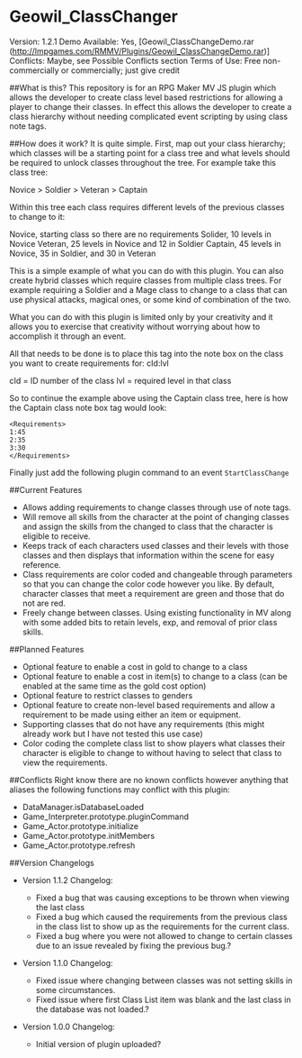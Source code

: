 # Geowil_ClassChanger
Version: 1.2.1
Demo Available: Yes, [Geowil_ClassChangeDemo.rar (http://lmpgames.com/RMMV/Plugins/Geowil_ClassChangeDemo.rar)]
Conflicts: Maybe, see Possible Conflicts section
Terms of Use: Free non-commercially or commercially; just give credit


##What is this?
This repository is for an RPG Maker MV JS plugin which allows the developer to create class level based restrictions for allowing
a player to change their classes.  In effect this allows the developer to create a class hierarchy without needing complicated event
scripting by using class note tags.


##How does it work?
It is quite simple.  First, map out your class hierarchy; which classes will be a starting point for a class tree and what levels
should be required to unlock classes throughout the tree.  For example take this class tree:

Novice > Soldier > Veteran > Captain

Within this tree each class requires different levels of the previous classes to change to it:

Novice, starting class so there are no requirements
Solider, 10 levels in Novice
Veteran, 25 levels in Novice and 12 in Soldier
Captain, 45 levels in Novice, 35 in Soldier, and 30 in Veteran

This is a simple example of what you can do with this plugin.  You can also create hybrid classes which require classes from multiple
class trees.  For example requiring a Soldier and a Mage class to change to a class that can use physical attacks, magical ones, or
some kind of combination of the two.

What you can do with this plugin is limited only by your creativity and it allows you to exercise that creativity without worrying
about how to accomplish it through an event.

All that needs to be done is to place this tag into the note box on the class you want to create requirements for:
<Requirements>
cId:lvl
</Requirements>

cId = ID number of the class
lvl = required level in that class

So to continue the example above using the Captain class tree, here is how the Captain class note box tag would look:

```
<Requirements>
1:45
2:35
3:30
</Requirements>
```

Finally just add the following plugin command to an event
`StartClassChange`



##Current Features
- Allows adding requirements to change classes through use of note tags.
- Will remove all skills from the character at the point of changing classes and assign the skills from the changed to class that the character is eligible to receive.
- Keeps track of each characters used classes and their levels with those classes and then displays that information within the scene for easy reference.
- Class requirements are color coded and changeable through parameters so that you can change the color code however you like. By default, character classes that meet a requirement are green and those that do not are red.
- Freely change between classes. Using existing functionality in MV along with some added bits to retain levels, exp, and removal of prior class skills.


##Planned Features
- Optional feature to enable a cost in gold to change to a class
- Optional feature to enable a cost in item(s) to change to a class (can be enabled at the same time as the gold cost option)
- Optional feature to restrict classes to genders
- Optional feature to create non-level based requirements and allow a requirement to be made using either an item or equipment.
- Supporting classes that do not have any requirements (this might already work but I have not tested this use case)
- Color coding the complete class list to show players what classes their character is eligible to change to without having to select that class to view the requirements.


##Conflicts
Right know there are no known conflicts however anything that aliases the following functions may conflict with this plugin:

- DataManager.isDatabaseLoaded
- Game_Interpreter.prototype.pluginCommand
- Game_Actor.prototype.initialize
- Game_Actor.prototype.initMembers
- Game_Actor.prototype.refresh


##Version Changelogs
- Version 1.1.2 Changelog:
	- Fixed a bug that was causing exceptions to be thrown when viewing the last class
	- Fixed a bug which caused the requirements from the previous class in the class list to show up as the requirements for the current class.
	- Fixed a bug where you were not allowed to change to certain classes due to an issue revealed by fixing the previous bug.?

- Version 1.1.0 Changelog:
	- Fixed issue where changing between classes was not setting skills in some circumstances.
	- Fixed issue where first Class List item was blank and the last class in the database was not loaded.?

- Version 1.0.0 Changelog:
	- Initial version of plugin uploaded?
